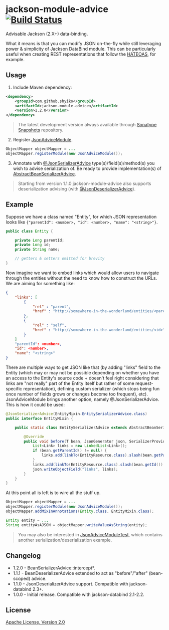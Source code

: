 # jackson-module-advice [![Build Status](https://travis-ci.org/shyiko/jackson-module-advice.png?branch=master)](https://travis-ci.org/shyiko/jackson-module-advice)

Advisable Jackson (2.X+) data-binding.

What it means is that you can modify JSON on-the-fly while still leveraging power & simplicity of Jackson DataBind module.
This can be particularly useful when creating REST representations that follow the [HATEOAS](http://en.wikipedia.org/wiki/HATEOAS),
for example.

## Usage

1. Include Maven dependency:
```xml
<dependency>
    <groupId>com.github.shyiko</groupId>
    <artifactId>jackson-module-advice</artifactId>
    <version>1.2.0</version>
</dependency>
```
> The latest development version always available through [Sonatype Snapshots](https://oss.sonatype.org/content/repositories/snapshots) repository.

2. Register [JsonAdviceModule](https://github.com/shyiko/jackson-module-advice/blob/master/src/main/java/com/github/shyiko/jackson/module/advice/JsonAdviceModule.java).
```java
ObjectMapper objectMapper = ...
objectMapper.registerModule(new JsonAdviceModule());
```

3. Annotate with [@JsonSerializerAdvice](https://github.com/shyiko/jackson-module-advice/blob/master/src/main/java/com/github/shyiko/jackson/module/advice/JsonSerializerAdvice.java) type(s)/field(s)/method(s) you wish to advise serialization of. Be ready to provide
implementation(s) of [AbstractBeanSerializerAdvice](https://github.com/shyiko/jackson-module-advice/blob/master/src/main/java/com/github/shyiko/jackson/module/advice/AbstractBeanSerializerAdvice.java).

> Starting from version 1.1.0 jackson-module-advice also supports deserialization advising (with [@JsonDeserializerAdvice](https://github.com/shyiko/jackson-module-advice/blob/master/src/main/java/com/github/shyiko/jackson/module/advice/JsonDeserializerAdvice.java)).

## Example

Suppose we have a class named "Entity", for which JSON representation looks like `{"parentId": <number>, "id": <number>,
"name": "<string>"}`.

```java
public class Entity {

    private Long parentId;
    private Long id;
    private String name;

    // getters & setters omitted for brevity
}
```

Now imagine we want to embed links which would allow users to navigate through the entities without the need to know how
to construct the URLs. We are aiming for something like:

```json
{
    "links": [
        {
            "rel" : "parent",
            "href" : "http://somewhere-in-the-wonderland/entities/<parentId>"
        },
        {
            "rel" : "self",
            "href" : "http://somewhere-in-the-wonderland/entities/<id>"
        }
    ]
    "parentId": <number>,
    "id": <number>,
    "name": "<string>"
}
```

There are multiple ways to get JSON like that (by adding "links" field to the Entity (which
may or may not be possible depending on whether you have an access to the Entity's source code + doesn't feel right
considering that links are "not really" part of the Entity itself but rather of some request-specific representation),
defining custom serializer (which stops being fun once number of fields grows or changes become too frequent), etc).
JsonAdviceModule brings another option, namely @JsonSerializerAdvice. This is how it could be used:

```java
@JsonSerializerAdvice(EntityMixin.EntitySerializerAdvice.class)
public interface EntityMixin {

    public static class EntitySerializerAdvice extends AbstractBeanSerializerAdvice {

        @Override
        public void before(T bean, JsonGenerator json, SerializerProvider provider) throws IOException {
            List<Link> links = new LinkedList<Link>();
            if (bean.getParentId() != null) {
                links.add(linkTo(EntityResource.class).slash(bean.getParentId()).withRel("parent"));
            }
            links.add(linkTo(EntityResource.class).slash(bean.getId()).withRel("self"));
            json.writeObjectField("links", links);
        }
    }
}
```

At this point all is left is to wire all the stuff up.

```java
ObjectMapper objectMapper = ...
objectMapper.registerModule(new JsonAdviceModule());
objectMapper.addMixInAnnotations(Entity.class, EntityMixin.class);

Entity entity = ...
String entityAsAJSON = objectMapper.writeValueAsString(entity);
```

> You may also be interested in [JsonAdviceModuleTest](https://github.com/shyiko/jackson-module-advice/blob/master/src/test/java/com/github/shyiko/jackson/module/advice/JsonAdviceModuleTest.java), which contains another serialization/deserialization example.

## Changelog

* 1.2.0 - BeanSerializerAdvice::intercept*. 
* 1.1.1 - BeanDeserializerAdvice extended to act as "before"/"after" (bean-scoped) advice.
* 1.1.0 - JsonDeserializerAdvice support. Compatible with jackson-databind 2.3+.
* 1.0.0 - Initial release. Compatible with jackson-databind 2.1-2.2.

## License

[Apache License, Version 2.0](http://www.apache.org/licenses/LICENSE-2.0)
